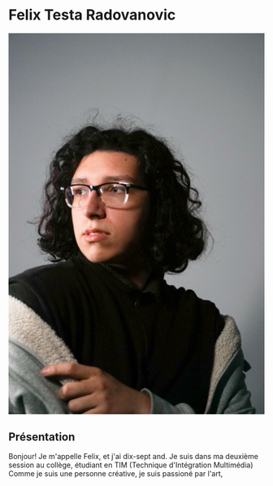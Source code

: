 # Felix Testa Radovanovic

![felix](media/felix.png)

## Présentation
Bonjour! Je m'appelle Felix, et j'ai dix-sept and. Je suis dans ma deuxième session au collège, étudiant en TIM (Technique d'Intégration Multimédia)
Comme je suis une personne créative, je suis passioné par l'art, 
